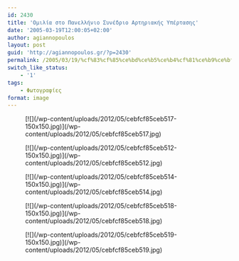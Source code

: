 ```yaml
---
id: 2430
title: 'Ομιλία στο Πανελλήνιο Συνέδριο Αρτηριακής Υπέρτασης'
date: '2005-03-19T12:00:05+02:00'
author: agiannopoulos
layout: post
guid: 'http://agiannopoulos.gr/?p=2430'
permalink: /2005/03/19/%cf%83%cf%85%ce%bd%ce%b5%ce%b4%cf%81%ce%b9%ce%bf-%ce%b1%cf%81%cf%84%ce%b7%cf%81%ce%b9%ce%b1%ce%ba%ce%b7%cf%82-%cf%80%ce%b9%ce%b5%cf%83%ce%b7%cf%82-%cf%86%cf%89%cf%84%ce%bf%ce%b3%cf%81%ce%b1%cf%86/
switch_like_status:
    - '1'
tags:
    - Φωτογραφίες
format: image
---
```


<div class="gallery galleryid-2430 gallery-columns-3 gallery-size-thumbnail" id="gallery-1"><figure class="gallery-item"><div class="gallery-icon landscape"> [![](/wp-content/uploads/2012/05/cebfcf85ceb517-150x150.jpg)](/wp-content/uploads/2012/05/cebfcf85ceb517.jpg) </div></figure><figure class="gallery-item"><div class="gallery-icon portrait"> [![](/wp-content/uploads/2012/05/cebfcf85ceb512-150x150.jpg)](/wp-content/uploads/2012/05/cebfcf85ceb512.jpg) </div></figure><figure class="gallery-item"><div class="gallery-icon portrait"> [![](/wp-content/uploads/2012/05/cebfcf85ceb514-150x150.jpg)](/wp-content/uploads/2012/05/cebfcf85ceb514.jpg) </div></figure><figure class="gallery-item"><div class="gallery-icon portrait"> [![](/wp-content/uploads/2012/05/cebfcf85ceb518-150x150.jpg)](/wp-content/uploads/2012/05/cebfcf85ceb518.jpg) </div></figure><figure class="gallery-item"><div class="gallery-icon landscape"> [![](/wp-content/uploads/2012/05/cebfcf85ceb519-150x150.jpg)](/wp-content/uploads/2012/05/cebfcf85ceb519.jpg) </div></figure> </div>